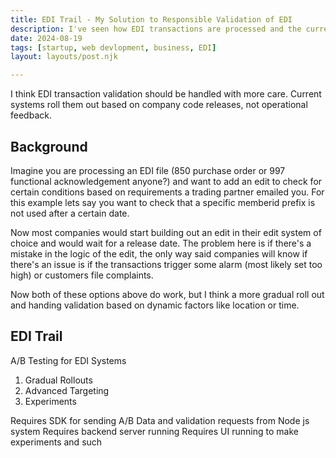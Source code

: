```yaml
---
title: EDI Trail - My Solution to Responsible Validation of EDI
description: I've seen how EDI transactions are processed and the current systems roll them out based on company code releases, not operational feedback.
date: 2024-08-19
tags: [startup, web devlopment, business, EDI]
layout: layouts/post.njk

---
```


I think EDI transaction validation should be handled with more care. Current systems roll them out based on company code releases, not operational feedback.

## Background

Imagine you are processing an EDI file (850 purchase order or 997 functional acknowledgement anyone?) and want to add an edit to check for certain conditions based on requirements a trading partner emailed you. For this example lets say you want to check that a specific memberid prefix is not used after a certain date. 

Now most companies would start building out an edit in their edit system of choice and would wait for a release date. The problem here is if there's a mistake in the logic of the edit, the only way said companies will know if there's an issue is if the transactions trigger some alarm (most likely set too high) or customers file complaints. 

Now both of these options above do work, but I think a more gradual roll out and handing validation based on dynamic factors like location or time.  

## EDI Trail
A/B Testing for EDI Systems
1. Gradual Rollouts
2. Advanced Targeting
3. Experiments


Requires SDK for sending A/B Data and validation requests from Node js system
Requires backend server running
Requires UI running to make experiments and such